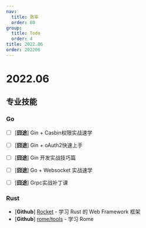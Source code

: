 ```yaml
---
nav:
  title: 效率
  order: 80
group:
  title: Todo
  order: 4
title: 2022.06
order: 202206
---
```


# 2022.06

## 专业技能

### Go

- [ ] [**囧途**] Gin + Casbin权限实战速学

- [ ] [**囧途**] Gin + oAuth2快速上手
- [ ] [**囧途**] Gin 开发实战技巧篇
- [ ] [**囧途**] Go + Websocket 实战速学
- [ ] [**囧途**] Grpc实战补丁课

### Rust

- [**Github**] [Rocket](https://github.com/SergioBenitez/Rocket) - 学习 Rust 的 Web Framework 框架
- [**Github**] [rome/tools](https://github.com/rome/tools) - 学习 Rome

